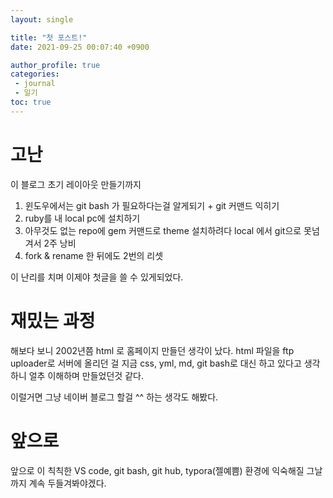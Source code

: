 ```yaml
---
layout: single

title: "첫 포스트!"
date: 2021-09-25 00:07:40 +0900

author_profile: true
categories:
 - journal
 - 일기
toc: true
---
```


# 고난

이 블로그 초기 레이아웃 만들기까지

1. 윈도우에서는 git bash 가 필요하다는걸 알게되기 + git 커맨드 익히기
2. ruby를 내 local pc에 설치하기
3. 아무것도 없는 repo에 gem 커맨드로 theme 설치하려다 local 에서 git으로 못넘겨서 2주 낭비
4. fork & rename 한 뒤에도 2번의 리셋

이 난리를 치며 이제야 첫글을 쓸 수 있게되었다.

# 재밌는 과정

해보다 보니 2002년쯤 html 로 홈페이지 만들던 생각이 났다.
html 파일을 ftp uploader로 서버에 올리던 걸 지금 css, yml, md, git bash로 대신 하고 있다고 생각하니 얼추 이해하며 만들었던것 같다. 

이럴거면 그냥 네이버 블로그 할걸 ^^ 하는 생각도 해봤다.

# 앞으로

앞으로 이 칙칙한 VS code, git bash, git hub, typora(젤예쁨) 환경에 익숙해질 그날 까지 계속 두들겨봐야겠다.

